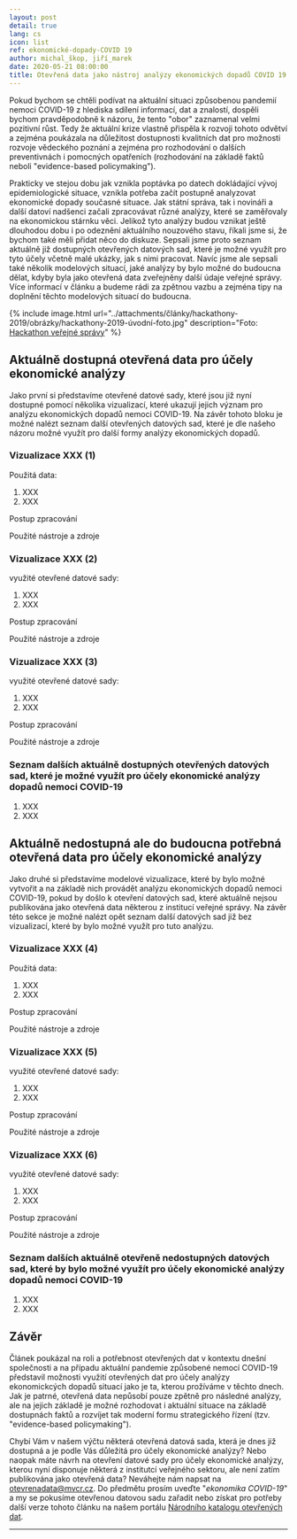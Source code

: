```yaml
---
layout: post
detail: true
lang: cs
icon: list
ref: ekonomické-dopady-COVID 19
author: michal_škop, jiří_marek
date: 2020-05-21 08:00:00
title: Otevřená data jako nástroj analýzy ekonomických dopadů COVID 19
---
```


Pokud bychom se chtěli podívat na aktuální situaci způsobenou pandemií nemoci COVID-19 z hlediska sdílení informací, dat a znalostí, dospěli bychom pravděpodobně k názoru, že tento "obor" zaznamenal velmi pozitivní růst. Tedy že aktuální krize vlastně přispěla k rozvoji tohoto odvětví a zejména poukázala na důležitost dostupnosti kvalitních dat pro možnosti rozvoje vědeckého poznání a zejména pro rozhodování o dalších preventivnách i pomocných opatřeních (rozhodování na základě faktů neboli "evidence-based policymaking").

Prakticky ve stejou dobu jak vznikla poptávka po datech dokládající vývoj epidemiologické situace, vznikla potřeba začít postupně analyzovat ekonomické dopady současné situace. Jak státní správa, tak i novináři a další datoví nadšenci začali zpracovávat různé analýzy, které se zaměřovaly na ekonomickou stárnku věci. Jelikož tyto analýzy budou vznikat ještě dlouhodou dobu i po odeznění aktuálního nouzového stavu, říkali jsme si, že bychom také měli přidat něco do diskuze. Sepsali jsme proto seznam aktuálně již dostupných otevřených datových sad, které je možné využít pro tyto účely včetně malé ukázky, jak s nimi pracovat. Navíc jsme ale sepsali také několik modelových situací, jaké analýzy by bylo možné do budoucna dělat, kdyby byla jako otevřená data zveřejněny další údaje veřejné správy. Více informací v článku a budeme rádi za zpětnou vazbu a zejména tipy na doplnění těchto modelových situací do budoucna.
<!--more-->

{% include image.html 
   url="../attachments/články/hackathony-2019/obrázky/hackathony-2019-úvodní-foto.jpg"
   description="Foto: <a href='https://hackujstat.cz/' title='Hackuj stát'>Hackathon veřejné správy</a>" 
%}

## Aktuálně dostupná otevřená data pro účely ekonomické analýzy
Jako první si představíme otevřené datové sady, které jsou již nyní dostupné pomocí několika vizualizací, které ukazují jejich význam pro analýzu ekonomických dopadů nemoci COVID-19. Na závěr tohoto bloku je možné nalézt seznam další otevřených datových sad, které je dle našeho názoru možné využít pro další formy analýzy ekonomických dopadů.

### Vizualizace XXX (1)

Použitá data: 
 1. XXX 
 2. XXX

Postup zpracování

Použité nástroje a zdroje

### Vizualizace XXX (2)

využité otevřené datové sady: 
 1. XXX 
 2. XXX

Postup zpracování

Použité nástroje a zdroje

### Vizualizace XXX (3)

využité otevřené datové sady: 
 1. XXX 
 2. XXX

Postup zpracování

Použité nástroje a zdroje

### Seznam dalších aktuálně dostupných otevřených datových sad, které je možné využít pro účely ekonomické analýzy dopadů nemoci COVID-19
1. XXX
2. XXX

## Aktuálně nedostupná ale do budoucna potřebná otevřená data pro účely ekonomické analýzy
Jako druhé si představíme modelové vizualizace, které by bylo možné vytvořit a na základě nich provádět analýzu ekonomických dopadů nemoci COVID-19, pokud by došlo k otevření datových sad, které aktuálně nejsou publikována jako otevřená data některou z institucí veřejné správy. Na závěr této sekce je možné nalézt opět seznam další datových sad již bez vizualizací, které by bylo možné využít pro tuto analýzu.

### Vizualizace XXX (4)

Použitá data: 
 1. XXX 
 2. XXX

Postup zpracování

Použité nástroje a zdroje

### Vizualizace XXX (5)

využité otevřené datové sady: 
 1. XXX 
 2. XXX

Postup zpracování

Použité nástroje a zdroje

### Vizualizace XXX (6)

využité otevřené datové sady: 
 1. XXX 
 2. XXX

Postup zpracování

Použité nástroje a zdroje

### Seznam dalších aktuálně otevřeně nedostupných datových sad, které by bylo možné využít pro účely ekonomické analýzy dopadů nemoci COVID-19
1. XXX
2. XXX

## Závěr
Článek poukázal na roli a potřebnost otevřených dat v kontextu dnešní společnosti a na případu aktuální pandemie způsobené nemocí COVID-19 představil možnosti využití otevřených dat pro účely analýzy ekonomickcých dopadů situací jako je ta, kterou prožíváme v těchto dnech. Jak je patrné, otevřená data nepůsobí pouze zpětně pro následné analýzy, ale na jejich základě je možné rozhodovat i aktuální situace na základě dostupnách faktů a rozvíjet tak moderní formu strategického řízení (tzv. "evidence-based policymaking").

Chybí Vám v našem výčtu některá otevřená datová sada, která je dnes již dostupná a je podle Vás důležitá pro účely ekonomické analýzy? Nebo naopak máte návrh na otevření datové sady pro účely ekonomické analýzy, kterou nyní disponuje některá z institutcí veřejného sektoru, ale není zatím publikována jako otevřená data? Neváhejte nám napsat na [otevrenadata@mvcr.cz][odmvcr]. Do předmětu prosím uveďte "*ekonomika COVID-19*" a my se pokusíme otevřenou datovou sadu zařadit nebo získat pro potřeby další verze tohoto článku na našem portálu [Národního katalogu otevřených dat][NKOD]. 

------------

[NKOD]: https://data.gov.cz/ "Národní katalog otevřených dat"
[odmvcr]: otevrenadata@mvcr.cz "otevrenadata@mvcr.cz"
